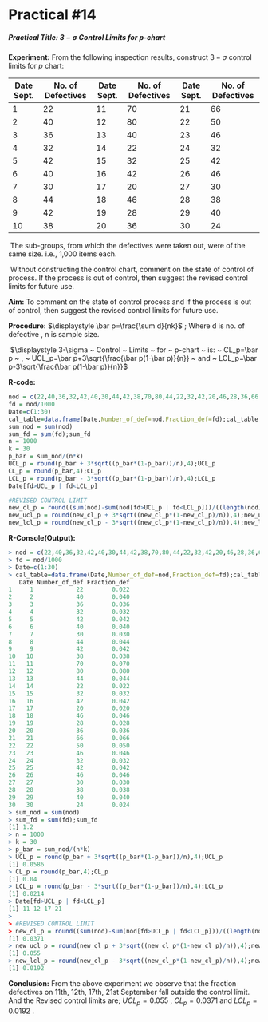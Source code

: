 # Practical #14

##### Practical Title: $3-\sigma$  Control Limits for p-chart

**Experiment:** From the following inspection results, construct $3-\sigma$  control limits for  $p$ chart:

| Date Sept. | No. of Defectives | Date Sept. | No. of Defectives | Date Sept. | No. of Defectives |
| ---------- | ----------------- | ---------- | ----------------- | ---------- | ----------------- |
| 1          | 22                | 11         | 70                | 21         | 66                |
| 2          | 40                | 12         | 80                | 22         | 50                |
| 3          | 36                | 13         | 40                | 23         | 46                |
| 4          | 32                | 14         | 22                | 24         | 32                |
| 5          | 42                | 15         | 32                | 25         | 42                |
| 6          | 40                | 16         | 42                | 26         | 46                |
| 7          | 30                | 17         | 20                | 27         | 30                |
| 8          | 44                | 18         | 46                | 28         | 38                |
| 9          | 42                | 19         | 28                | 29         | 40                |
| 10         | 38                | 20         | 36                | 30         | 24                |

​		The sub-groups, from which the defectives were taken out, were of the same size. i.e., 1,000 items each.

​		Without constructing the control chart, comment on the state of control of process. If the process is out of control, then suggest the revised control limits for future use.

**Aim:** To comment on the state of control process and if the process is out of control, then suggest the revised control limits for future use.

**Procedure:**  $\displaystyle \bar p=\frac{\sum d}{nk}$ ;   Where d is no. of defective , n is sample size.

​	$\displaystyle 3-\sigma ~ Control ~ Limits ~ for ~ p-chart ~ is: ~ CL_p=\bar p ~ , ~ UCL_p=\bar p+3\sqrt{\frac{\bar p(1-\bar p)}{n}} ~ and ~ LCL_p=\bar p-3\sqrt{\frac{\bar p(1-\bar p)}{n}}$  	 

**R-code:** 

```R
nod = c(22,40,36,32,42,40,30,44,42,38,70,80,44,22,32,42,20,46,28,36,66,50,46,32,42,46,30,38,40,24)
fd = nod/1000
Date=c(1:30)
cal_table=data.frame(Date,Number_of_def=nod,Fraction_def=fd);cal_table
sum_nod = sum(nod)
sum_fd = sum(fd);sum_fd
n = 1000
k = 30
p_bar = sum_nod/(n*k)
UCL_p = round(p_bar + 3*sqrt((p_bar*(1-p_bar))/n),4);UCL_p
CL_p = round(p_bar,4);CL_p
LCL_p = round(p_bar - 3*sqrt((p_bar*(1-p_bar))/n),4);LCL_p
Date[fd>UCL_p | fd<LCL_p]

#REVISED CONTROL LIMIT
new_cl_p = round((sum(nod)-sum(nod[fd>UCL_p | fd<LCL_p]))/((length(nod)-length(nod[fd>UCL_p | fd<LCL_p]))*n),4);new_cl_p
new_ucl_p = round(new_cl_p + 3*sqrt((new_cl_p*(1-new_cl_p)/n)),4);new_ucl_p
new_lcl_p = round(new_cl_p - 3*sqrt((new_cl_p*(1-new_cl_p)/n)),4);new_lcl_p
```

**R-Console(Output):** 

```R
> nod = c(22,40,36,32,42,40,30,44,42,38,70,80,44,22,32,42,20,46,28,36,66,50,46,32,42,46,30,38,40,24)
> fd = nod/1000
> Date=c(1:30)
> cal_table=data.frame(Date,Number_of_def=nod,Fraction_def=fd);cal_table
   Date Number_of_def Fraction_def
1     1            22        0.022
2     2            40        0.040
3     3            36        0.036
4     4            32        0.032
5     5            42        0.042
6     6            40        0.040
7     7            30        0.030
8     8            44        0.044
9     9            42        0.042
10   10            38        0.038
11   11            70        0.070
12   12            80        0.080
13   13            44        0.044
14   14            22        0.022
15   15            32        0.032
16   16            42        0.042
17   17            20        0.020
18   18            46        0.046
19   19            28        0.028
20   20            36        0.036
21   21            66        0.066
22   22            50        0.050
23   23            46        0.046
24   24            32        0.032
25   25            42        0.042
26   26            46        0.046
27   27            30        0.030
28   28            38        0.038
29   29            40        0.040
30   30            24        0.024
> sum_nod = sum(nod)
> sum_fd = sum(fd);sum_fd
[1] 1.2
> n = 1000
> k = 30
> p_bar = sum_nod/(n*k)
> UCL_p = round(p_bar + 3*sqrt((p_bar*(1-p_bar))/n),4);UCL_p
[1] 0.0586
> CL_p = round(p_bar,4);CL_p
[1] 0.04
> LCL_p = round(p_bar - 3*sqrt((p_bar*(1-p_bar))/n),4);LCL_p
[1] 0.0214
> Date[fd>UCL_p | fd<LCL_p]
[1] 11 12 17 21
> 
> #REVISED CONTROL LIMIT
> new_cl_p = round((sum(nod)-sum(nod[fd>UCL_p | fd<LCL_p]))/((length(nod)-length(nod[fd>UCL_p | fd<LCL_p]))*n),4);new_cl_p
[1] 0.0371
> new_ucl_p = round(new_cl_p + 3*sqrt((new_cl_p*(1-new_cl_p)/n)),4);new_ucl_p
[1] 0.055
> new_lcl_p = round(new_cl_p - 3*sqrt((new_cl_p*(1-new_cl_p)/n)),4);new_lcl_p
[1] 0.0192
```

**Conclusion:**  From the above experiment we observe that the fraction defectives on 11th, 12th, 17th, 21st September fall outside the control limit. And the Revised control limits are; $\displaystyle UCL_p=0.055$ ,  $CL_p=0.0371$  and $LCL_p=0.0192$ . 

